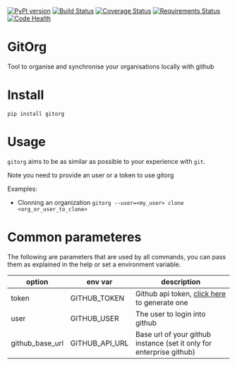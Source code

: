 [![PyPI version](https://badge.fury.io/py/gitorg.svg)](https://badge.fury.io/py/gitorg)
[![Build Status](https://travis-ci.org/Mariocj89/gitorg.svg?branch=master)](https://travis-ci.org/Mariocj89/gitorg)
[![Coverage Status](https://coveralls.io/repos/github/Mariocj89/gitorg/badge.svg?branch=master)](https://coveralls.io/github/Mariocj89/gitorg?branch=master)
[![Requirements Status](https://requires.io/github/Mariocj89/gitorg/requirements.svg?branch=master)](https://requires.io/github/Mariocj89/gitorg/requirements/?branch=master)
[![Code Health](https://landscape.io/github/Mariocj89/gitorg/master/landscape.svg?style=flat)](https://landscape.io/github/Mariocj89/gitorg/master)

# GitOrg
Tool to organise and synchronise your organisations locally with github

# Install
```pip install gitorg```

# Usage
`gitorg` aims to be as similar as possible to your experience with `git`.

Note you need to provide an user or a token to use gitorg

Examples:

- Clonning an organization ```gitorg --user=<my_user> clone <org_or_user_to_clone>```

# Common parameteres
The following are parameters that are used by all commands, you can pass them as explained in the help or set a environment variable.

|option|env var|description|
|------|-------|-----------|
|token|GITHUB_TOKEN|Github api token, [click here](https://help.github.com/articles/creating-an-access-token-for-command-line-use/) to generate one
|user|GITHUB_USER|The user to login into github|
|github_base_url|GITHUB_API_URL|Base url of your github instance (set it only for enterprise github)|
